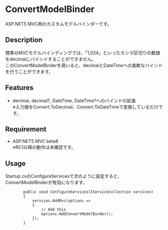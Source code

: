 # ConvertModelBinder

ASP.NET5 MVC用のカスタムモデルバインダーです。

## Description

標準のMVCモデルバインディングでは、「1,024」といったカンマ区切りの数値をdecimalにバインドすることができません。  
このConvertModelBinderを用いると、decimalとDateTimeへの柔軟なバインドを行うことができます。

## Features

- decimal, decimal?, DateTime, DateTime?へのバインドの拡張  
※入力値をConvert.ToDecimal、Convert.ToDateTimeで変換しているだけです。  

## Requirement

- ASP.NET5 MVC beta8  
※RC1以降の動作は未確認です。

## Usage

Startup.csのConfigureServicesで次のように設定すると、ConvertModelBinderが有効になります。

```
        public void ConfigureServices(IServiceCollection services)
        {
            services.AddMvc(options =>
            {
                // Add this
                options.AddConvertModelBinder();
            });
        }
```
